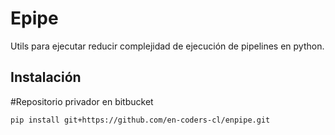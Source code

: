 # Epipe

Utils para ejecutar reducir complejidad de ejecución de pipelines en python.

## Instalación

#Repositorio privador en bitbucket

```bash
pip install git+https://github.com/en-coders-cl/enpipe.git
```


